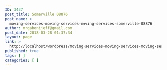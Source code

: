 ```yaml
---
ID: 3437
post_title: Somerville 08876
post_name: >
  moving-services-moving-services-moving-services-somerville-08876
author: mrgabonijeff@gmail.com
post_date: 2018-03-28 01:37:34
layout: page
link: >
  http://localhost/wordpress/moving-services-moving-services-moving-services-somerville-08876/
published: true
tags: [ ]
categories: [ ]
---
```

